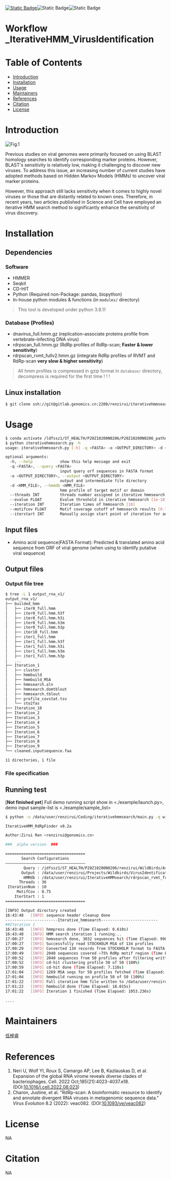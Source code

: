 [![Static Badge](https://img.shields.io/badge/IORI-GPD-brightgreen?style=flat-square&logo=gitlab)](https://gitlab.genomics.cn/iori/gvd)![Static Badge](https://img.shields.io/badge/status-developing-orange?style=flat-square)![Static Badge](https://img.shields.io/badge/Workflow-red?style=flat-square)

# Workflow _IterativeHMM_VirusIdentification

# Table of Contents

- [Introduction](#Introduction)
- [Installation](#Installation)
- [Usage](#usage)
- [Maintainers](#maintainers)
- [References](#References)
- [Citation](#citation)
- [License](#license)


# Introduction
![Fig.1](images/workflow.png)

Previous studies on viral genomes were primarily focused on using BLAST homology searches to identify corresponding marker proteins. However, BLAST's sensitivity is relatively low, making it challenging to discover new viruses. To address this issue, an increasing number of current studies have adopted methods based on Hidden Markov Models (HMMs) to uncover viral marker proteins.

However, this approach still lacks sensitivity when it comes to highly novel viruses or those that are distantly related to known ones. Therefore, in recent years, two articles published in Science and Cell have employed an iterative HMM search method to significantly enhance the sensitivity of virus discovery.



# Installation
## Dependencies
### Software
- HMMER
- Seqkit
- CD-HIT
- Python (Required non-Package: pandas, biopython)
- In-house python modules & functions (in `modules/` directory)
> This tool is developed under python 3.8.11

 ### Database (Profiles)
 - dnavirus_full.hmm.gz (replication-associate proteins profile from vertebrate-infecting DNA virus)
 - rdrpscan_full.hmm.gz (RdRp profiles of RdRp-scan; **Faster & lower sensitivity**)
 - rdrpscan_rvmt_fullv2.hmm.gz (integrate RdRp profiles of RVMT and RdRp-scan **very slow & higher sensitivity**)
 > All hmm profiles is compressed in gzip format in `database/` directory, decompress is required for the first time ! ! !


## Linux installation
```bash
$ git clone ssh://git@gitlab.genomics.cn:2200/renzirui/iterativehmmsearch.git
```
# Usage
```bash
$ conda activate /ldfssz1/ST_HEALTH/P20Z10200N0206/P20Z10200N0206_pathogendb/renzirui/miniconda3/envs/viromeworkflow
$ python iterativehmmsearch.py -h 
usage: iterativehmmsearch.py [-h] -q <FASTA> -o <OUTPUT_DIRECTORY> -d <HMM_FILE> [--threads INT] [--evalue FLOAT] [--iteration INT] [--motifcov FLOAT] [--iterstart INT]

optional arguments:
  -h, --help            show this help message and exit
  -q <FASTA>, --query <FASTA>
                        input query orf sequences in FASTA format
  -o <OUTPUT_DIRECTORY>, --output <OUTPUT_DIRECTORY>
                        output and intermediate file directory
  -d <HMM_FILE>, --hmmdb <HMM_FILE>
                        hmm profile of target motif or domain
  --threads INT         threads number assigned in iterative hmmsearch [4]
  --evalue FLOAT        Evalue threshold in iterative hmmsearch [1e-10]
  --iteration INT       Iteration times of hmmsearch [10]
  --motifcov FLOAT      Motif coverage cutoff of hmmsearch results [0.75]
  --iterstart INT       Manually assign start point of iteration for additional iteration or rerun at breakpoint [1]
```
## Input files
- Amino acid sequence(FASTA Format): Predicted & translated amino acid sequence from ORF of viral genome (when using to identify putative viral sequence)
## Output files

### Output file tree
```bash
$ tree -L 1 output_rna_v1/
output_rna_v1/
├── builded_hmm
│   ├── iter0_full.hmm
│   ├── iter0_full.hmm.h3f
│   ├── iter0_full.hmm.h3i
│   ├── iter0_full.hmm.h3m
│   ├── iter0_full.hmm.h3p
│   ├── iter10_full.hmm
│   ├── iter1_full.hmm
│   ├── iter1_full.hmm.h3f
│   ├── iter1_full.hmm.h3i
│   ├── iter1_full.hmm.h3m
│   ├── iter1_full.hmm.h3p
│ 	...
├── Iteration_1
│   ├── cluster
│   ├── hmmbuild
│   ├── hmmbuild_MSA
│   ├── hmmsearch.aln
│   ├── hmmsearch.domtblout
│   ├── hmmsearch.tblout
│   ├── profile_covstat.tsv
│   └── sto2fas
├── Iteration_10
├── Iteration_2
├── Iteration_3
├── Iteration_4
├── Iteration_5
├── Iteration_6
├── Iteration_7
├── Iteration_8
├── Iteration_9
└── cleaned.inputsequence.faa

11 directories, 1 file
```


### File specification



## Running test
[**Not finished yet**] Full demo running script show in <./example/launch.py>, demo input sample-list is <./example/sample_list> 

```bash
$ python -u /data/user/renzirui/Coding/iterativehmmsearch/main.py -q wildbirds.gt200.orfs.faa -d rdrpscan_rvmt_fullv2.hmm -o output_rna_v1 --threads 36

IterativeHMM_RdRpFinder v0.2a

Author:Zirui Ren <renzirui@genomics.cn>

###  alpha version  ###

===================================
       Search Configurations
———————————————————————————————————
        Query : /jdfssz1/ST_HEALTH/P20Z10200N0206/renzirui/WildBirds/Assembly/wildbirds.gt200.orfs.faa
       Output : /data/user/renzirui/Projects/Wildbirds/VirusIdentification/output_rna_v1
        HMMdb : /data/user/renzirui/IterativeHMMsearch/rdrpscan_rvmt_fullv2.hmm
      Threads : 36
 IterationNum : 10
     MotifCov : 0.75
    IterStart : 1
===================================

[INFO] Output directory created
16:43:48   [INFO] sequence header cleanup done
-----------------------Iterative_hmmsearch-------------------------
##Iteration 1
16:43:48   [INFO] hmmpress done (Time Elapsed: 0.610s)
16:43:48   [INFO] HMM search iteration 1 running...
17:00:27   [INFO] hmmsearch done, 3032 sequences hit (Time Elapsed: 998.240s)
17:00:27   [INFO] Successfully read STOCKHOLM MSA of 134 profiles
17:00:29   [INFO] Converted 134 records from STOCKHOLM format to FASTA (Time Elapsed: 2.859s)
17:00:49   [INFO] 2040 sequences covered >75% RdRp motif region (Time Elapsed: 19.330s)
17:00:52   [INFO] 2040 sequences from 50 profiles after filtering written to FASTA (Time Elapsed: 3.355s)
17:00:52   [INFO] cd-hit clustering profile 50 of 50 (100%)
17:00:59   [INFO] cd-hit done (Time Elapsed: 7.110s)
17:01:04   [INFO] 1269 MSA seqs for 50 profiles fetched (Time Elapsed: 4.328s)
17:01:04   [INFO] hmmbuild running on profile 50 of 50 (100%)
17:01:22   [INFO] Full iterative hmm file written to /data/user/renzirui/Projects/Wildbirds/VirusIdentification/output_rna_v1/builded_hmm/iter1_full.hmm
17:01:22   [INFO] hmmbuild done (Time Elapsed: 18.015s)
17:01:22   [INFO] Iteration 1 finished (Time Elapsed: 1053.236s)

....
```
# Maintainers
[任梓睿](https://gitlab.genomics.cn/renzirui)

# References

1. Neri U, Wolf YI, Roux S, Camargo AP, Lee B, Kazlauskas D, et al. Expansion of the global RNA virome reveals diverse clades of bacteriophages. Cell. 2022 Oct;185(21):4023-4037.e18. (DOI:[10.1016/j.cell.2022.08.023](https://doi.org/10.1016/j.cell.2022.08.023))
2. Charon, Justine, et al. "RdRp-scan: A bioinformatic resource to identify and annotate divergent RNA viruses in metagenomic sequence data." *Virus Evolution* 8.2 (2022): veac082. (DOI:[10.1093/ve/veac082](https://doi.org/10.1093/ve/veac082))

# License

NA

# Citation

NA
